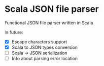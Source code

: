 # Scala JSON file parser
Functional JSON file parser written in Scala


In future:
- [x] Escape characters support
- [x] Scala to JSON types conversion
- [ ] Scala -> JSON serialization
- [ ] Info about parsing error location
